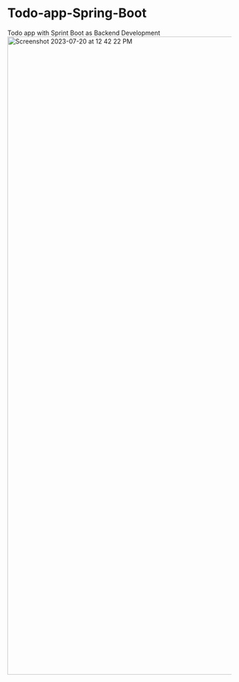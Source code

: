 # Todo-app-Spring-Boot
Todo app with Sprint Boot as Backend Development
<img width="1434" alt="Screenshot 2023-07-20 at 12 42 22 PM" src="https://github.com/mukul297/Todo-app-Spring-Boot/assets/43707359/b978576e-cd63-4fbd-95c0-5f1754b0c6a5">
